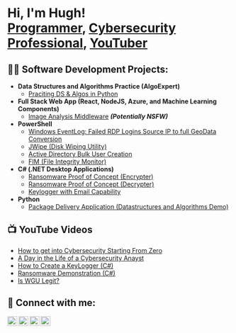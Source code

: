 <h1>Hi, I'm Hugh! <br/><a href="https://github.com/Hugh-Kumbi">Programmer</a>, <a href="https://www.linkedin.com/in/hugh-chanetsa/">Cybersecurity Professional</a>, <a href="https://www.youtube.com/@Hugh_Chanetsa">YouTuber</a></h1>

<h2>👨‍💻 Software Development Projects:</h2>

- <b>Data Structures and Algorithms Practice (AlgoExpert)</b>
  - [Praciting DS & Algos in Python](https://github.com/Hugh-Kumbi/Algorithms-Practice)
- <b>Full Stack Web App (React, NodeJS, Azure, and Machine Learning Components)</b>
  - [Image Analysis Middleware](https://github.com/Hugh-Kumbi/4chan-Image-Analysis-Middleware-C964) <b><i>(Potentially NSFW)</b></i>
- <b>PowerShell</b>
  - [Windows EventLog: Failed RDP Logins Source IP to full GeoData Conversion](https://github.com/Hugh-Kumbi/Sentinel-Lab)
  - [JWipe (Disk Wiping Utility)](https://github.com/Hugh-Kumbi/Jwipe.PowerShell)
  - [Active Directory Bulk User Creation](https://github.com/Hugh-Kumbi/AD_PS)
  - [FIM (File Integrity Monitor)](https://github.com/Hugh-Kumbi/PowerShell-Integrity-FIM)
- <b>C# (.NET Desktop Applications)</b>
  - [Ransomware Proof of Concept (Encrypter)](https://github.com/Hugh-Kumbi/EncrypterPOC)
  - [Ransomware Proof of Concept (Decrypter)](https://github.com/Hugh-Kumbi/DecrypterPOC)
  - [Keylogger with Email Capability](https://github.com/Hugh-Kumbi/Key-Logger-With-Email)
- <b>Python</b>
  - [Package Delivery Application (Datastructures and Algorithms Demo)](https://github.com/Hugh-Kumbi/Package-Delivery-Pathfinding-Algorithm)

<h2>📺 YouTube Videos</h2>

- [How to get into Cybersecurity Starting From Zero](https://www.youtube.com/watch?v=a83ASGn_V_s)
- [A Day in the Life of a Cybersecurity Anayst](https://www.youtube.com/watch?v=uHy3oM7NnoU)
- [How to Create a KeyLogger (C#)](https://www.youtube.com/watch?v=N-L9hklSlNk)
- [Ransomware Demonstration (C#)](https://www.youtube.com/watch?v=OfvdQeh79s0)
- [Is WGU Legit?](https://www.youtube.com/watch?v=E2MwRWxDBkA)

<h2> 🤳 Connect with me:</h2>

[<img align="left" alt="JoshMadakor | YouTube" width="22px" src="https://cdn.jsdelivr.net/npm/simple-icons@v3/icons/youtube.svg" />][youtube]
[<img align="left" alt="JoshMadakor | Twitter" width="22px" src="https://cdn.jsdelivr.net/npm/simple-icons@v3/icons/twitter.svg" />][twitter]
[<img align="left" alt="JoshMadakor | LinkedIn" width="22px" src="https://cdn.jsdelivr.net/npm/simple-icons@v3/icons/linkedin.svg" />][linkedin]
[<img align="left" alt="JoshMadakor | Instagram" width="22px" src="https://cdn.jsdelivr.net/npm/simple-icons@v3/icons/instagram.svg" />][instagram]

[twitter]: https://twitter.com/hugh_chanetsa
[youtube]: https://www.youtube.com/@Hugh_Chanetsa
[instagram]: https://www.instagram.com/chanetsa.hugh/
[linkedin]: https://linkedin.com/in/hugh-chanetsa

<!--
**joshmadakor1/joshmadakor1** is a ✨ _special_ ✨ repository because its `README.md` (this file) appears on your GitHub profile.

Here are some ideas to get you started:

- 🔭 I’m currently working on ...
- 🌱 I’m currently learning ...
- 👯 I’m looking to collaborate on ...
- 🤔 I’m looking for help with ...
- 💬 Ask me about ...
- 📫 How to reach me: ...
- 😄 Pronouns: ...
- ⚡ Fun fact: ...
-->

